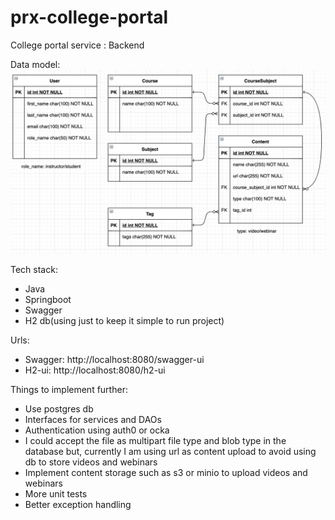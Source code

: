 # prx-college-portal
College portal service : Backend

Data model:
![Alt text](data-model.png?raw=true "Data model")

Tech stack:
- Java
- Springboot
- Swagger
- H2 db(using just to keep it simple to run project)

Urls:
- Swagger: http://localhost:8080/swagger-ui
- H2-ui: http://localhost:8080/h2-ui

Things to implement further:
- Use postgres db
- Interfaces for services and DAOs
- Authentication using auth0 or ocka
- I could accept the file as multipart file type and blob type in the database but, currently I am using url as content
 upload to avoid using db to store videos and webinars
- Implement content storage such as s3 or minio to upload videos and webinars
- More unit tests
- Better exception handling

